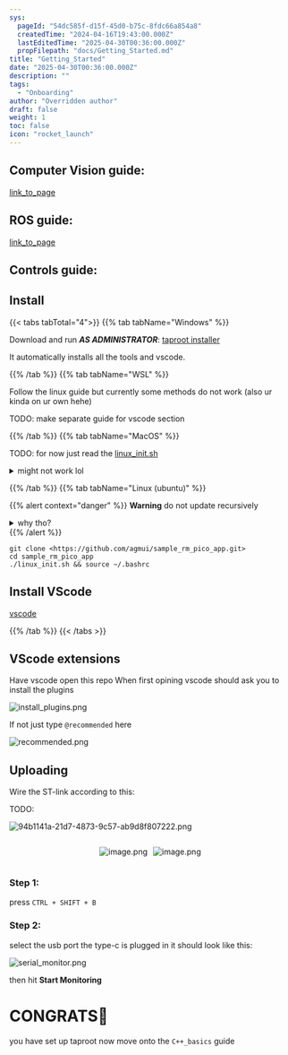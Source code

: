 ```yaml
---
sys:
  pageId: "54dc585f-d15f-45d0-b75c-8fdc66a854a8"
  createdTime: "2024-04-16T19:43:00.000Z"
  lastEditedTime: "2025-04-30T00:36:00.000Z"
  propFilepath: "docs/Getting_Started.md"
title: "Getting_Started"
date: "2025-04-30T00:36:00.000Z"
description: ""
tags:
  - "Onboarding"
author: "Overridden author"
draft: false
weight: 1
toc: false
icon: "rocket_launch"
---
```


## Computer Vision guide:

[link_to_page](86d45bc0-388b-4d26-8848-44f255f73d0e)

## ROS guide:

[link_to_page](3c76c1de-ec8f-46d6-8b0a-294005edc2d5)

## Controls guide:

## Install

{{< tabs tabTotal="4">}}
{{% tab tabName="Windows" %}}

Download and run _**AS ADMINISTRATOR**_: [taproot installer](https://github.com/Thornbots/TeachingFreshies/releases/tag/1.0)

It automatically installs all the tools and vscode.

{{% /tab %}}
{{% tab tabName="WSL" %}}

Follow the linux guide but currently some methods do not work (also ur kinda on ur own hehe)

TODO: make separate guide for vscode section

{{% /tab %}}
{{% tab tabName="MacOS" %}}

TODO: for now just read the [linux_init.sh](https://github.com/agmui/sample_rm_pico_app/blob/main/linux_init.sh)

<details>
<summary>might not work lol</summary>

`brew install libusb pkg-config`

Next install: [vscode](https://code.visualstudio.com/Download)

</details>

{{% /tab %}}
{{% tab tabName="Linux (ubuntu)" %}}

{{% alert context="danger" %}}
**Warning** do not update recursively
<details>
<summary>why tho?</summary>
There are some submodules that may go on for a while (like tinyusb) and I highly
recommend you don't need to get them.
If you want to see what submodules I update just look in `linux_init.sh`
</details>
{{% /alert %}}

```shell
git clone <https://github.com/agmui/sample_rm_pico_app.git>
cd sample_rm_pico_app
./linux_init.sh && source ~/.bashrc
```

## Install VScode

[vscode](https://code.visualstudio.com/Download)

{{% /tab %}}
{{< /tabs >}}

## VScode extensions

Have vscode open this repo
When first opining vscode should ask you to install the plugins

![install_plugins.png](https://prod-files-secure.s3.us-west-2.amazonaws.com/d518164a-d88e-44d1-a4ee-3adb3bd8bce0/89bd30f0-1825-4e77-867b-0a41ce370880/install_plugins.png?X-Amz-Algorithm=AWS4-HMAC-SHA256&X-Amz-Content-Sha256=UNSIGNED-PAYLOAD&X-Amz-Credential=ASIAZI2LB466Y5RXE622%2F20250802%2Fus-west-2%2Fs3%2Faws4_request&X-Amz-Date=20250802T091023Z&X-Amz-Expires=3600&X-Amz-Security-Token=IQoJb3JpZ2luX2VjENf%2F%2F%2F%2F%2F%2F%2F%2F%2F%2FwEaCXVzLXdlc3QtMiJIMEYCIQCy7m%2FYShGOIm5SXX04dzxfwmMl3ArsyHWDqr%2FagCEVSwIhAONS9%2FOfnC%2FIPwNuEaneX6CD%2FZfy9uHpYX0MOfIPuz3AKv8DCBAQABoMNjM3NDIzMTgzODA1IgwxwGowzj4A56Q6SvAq3ANbszvGRNSJeEQJjhpYPjkegMX2Ry%2BkSw%2FZLR9MPXAns8vqLb9C3Z9bI2yJZEX7HpUvertU%2FpAgCBZ3EEnW%2F%2BTCZdYF4WR3cJQ%2BGjMtUptnabrZlAnhomitji7vTOvi0nvTeC63grNYp4qyEKWckBljiT%2BbYkdx%2BTav9qehZdjWm95fkX7EWJUv%2FBKloJXt2N%2FmndxSog6RIGTwrTWmUeBeG%2Bas1qPBJe1gKqH2m5w6qGk9anEnYYxW6tDZlwdOMnGoW9YUVzGqRNXhG0aJki5RaCp0JtB22SVzVARP%2Bm95nPsVuw0WaaOlYCpUav9a4vEZ24xmMZBbrzhZUFqeV6vAsMeXReGCJJpw4B8ffsn2ezWfYhMu8IYaO0N3kwAJddiR14N0qbOct4X%2FZhzuInU4B8saZ2nTvqDVscm69a18mGIE5PV%2BI2R0n1B2ittqo6bHJVezxSxk7CtBmmUB%2BwAdzrLaBl3CQx%2FZ8yi4eXK%2BtehnMg%2BZMsM84WezXKesVynNcRI%2Bw84RFKJ2eoZ%2B6fi8uH6vNWz9QF7HQNVlQc4IOwzdpyfqvOHla1kr7BXOD2Rd4%2FaLZAnRY%2BEPUqsO4HtaOsKKGpk7IGrsmny7NkWq3q7QLGFQ34GHsEo%2B9jDg77bEBjqkAZPiEadWGYiBgwxVeSNMjtuki%2FNOnU9aHiT6GgSmcFLFrlePXmUmuYVQh2rstBCmD2q9Pv9jzcYR8Peclug7zRzIgpujK4C9OMNkQY3fanno%2BACemVARCG%2BkYy0%2F717xVDGO1BK%2B3lce8A9CsnUjzEh0apEXhqqUOXaJUxBCGLu%2FiezdKS2bh%2ByDvOW93k4KKhFWpY2LC8%2BPACq%2B%2BLW4MTGFND9J&X-Amz-Signature=754456005b3583575eebd4bee45ec411043a709efe74ae71950ae1518813e282&X-Amz-SignedHeaders=host&x-amz-checksum-mode=ENABLED&x-id=GetObject)

If not just type `@recommended` here  

![recommended.png](https://prod-files-secure.s3.us-west-2.amazonaws.com/d518164a-d88e-44d1-a4ee-3adb3bd8bce0/61e661e9-5d85-4dfc-be0d-8d2097a5e793/recommended.png?X-Amz-Algorithm=AWS4-HMAC-SHA256&X-Amz-Content-Sha256=UNSIGNED-PAYLOAD&X-Amz-Credential=ASIAZI2LB466Y5RXE622%2F20250802%2Fus-west-2%2Fs3%2Faws4_request&X-Amz-Date=20250802T091023Z&X-Amz-Expires=3600&X-Amz-Security-Token=IQoJb3JpZ2luX2VjENf%2F%2F%2F%2F%2F%2F%2F%2F%2F%2FwEaCXVzLXdlc3QtMiJIMEYCIQCy7m%2FYShGOIm5SXX04dzxfwmMl3ArsyHWDqr%2FagCEVSwIhAONS9%2FOfnC%2FIPwNuEaneX6CD%2FZfy9uHpYX0MOfIPuz3AKv8DCBAQABoMNjM3NDIzMTgzODA1IgwxwGowzj4A56Q6SvAq3ANbszvGRNSJeEQJjhpYPjkegMX2Ry%2BkSw%2FZLR9MPXAns8vqLb9C3Z9bI2yJZEX7HpUvertU%2FpAgCBZ3EEnW%2F%2BTCZdYF4WR3cJQ%2BGjMtUptnabrZlAnhomitji7vTOvi0nvTeC63grNYp4qyEKWckBljiT%2BbYkdx%2BTav9qehZdjWm95fkX7EWJUv%2FBKloJXt2N%2FmndxSog6RIGTwrTWmUeBeG%2Bas1qPBJe1gKqH2m5w6qGk9anEnYYxW6tDZlwdOMnGoW9YUVzGqRNXhG0aJki5RaCp0JtB22SVzVARP%2Bm95nPsVuw0WaaOlYCpUav9a4vEZ24xmMZBbrzhZUFqeV6vAsMeXReGCJJpw4B8ffsn2ezWfYhMu8IYaO0N3kwAJddiR14N0qbOct4X%2FZhzuInU4B8saZ2nTvqDVscm69a18mGIE5PV%2BI2R0n1B2ittqo6bHJVezxSxk7CtBmmUB%2BwAdzrLaBl3CQx%2FZ8yi4eXK%2BtehnMg%2BZMsM84WezXKesVynNcRI%2Bw84RFKJ2eoZ%2B6fi8uH6vNWz9QF7HQNVlQc4IOwzdpyfqvOHla1kr7BXOD2Rd4%2FaLZAnRY%2BEPUqsO4HtaOsKKGpk7IGrsmny7NkWq3q7QLGFQ34GHsEo%2B9jDg77bEBjqkAZPiEadWGYiBgwxVeSNMjtuki%2FNOnU9aHiT6GgSmcFLFrlePXmUmuYVQh2rstBCmD2q9Pv9jzcYR8Peclug7zRzIgpujK4C9OMNkQY3fanno%2BACemVARCG%2BkYy0%2F717xVDGO1BK%2B3lce8A9CsnUjzEh0apEXhqqUOXaJUxBCGLu%2FiezdKS2bh%2ByDvOW93k4KKhFWpY2LC8%2BPACq%2B%2BLW4MTGFND9J&X-Amz-Signature=1b8cc24312b61c143557f9f84269e742c63480f878ad66762fdc7100a70d08f2&X-Amz-SignedHeaders=host&x-amz-checksum-mode=ENABLED&x-id=GetObject)

## Uploading

Wire the ST-link according to this:

TODO:

![94b1141a-21d7-4873-9c57-ab9d8f807222.png](https://prod-files-secure.s3.us-west-2.amazonaws.com/d518164a-d88e-44d1-a4ee-3adb3bd8bce0/e5fad17d-ab82-4300-9f4c-505ab4b1202c/94b1141a-21d7-4873-9c57-ab9d8f807222.png?X-Amz-Algorithm=AWS4-HMAC-SHA256&X-Amz-Content-Sha256=UNSIGNED-PAYLOAD&X-Amz-Credential=ASIAZI2LB466Y5RXE622%2F20250802%2Fus-west-2%2Fs3%2Faws4_request&X-Amz-Date=20250802T091023Z&X-Amz-Expires=3600&X-Amz-Security-Token=IQoJb3JpZ2luX2VjENf%2F%2F%2F%2F%2F%2F%2F%2F%2F%2FwEaCXVzLXdlc3QtMiJIMEYCIQCy7m%2FYShGOIm5SXX04dzxfwmMl3ArsyHWDqr%2FagCEVSwIhAONS9%2FOfnC%2FIPwNuEaneX6CD%2FZfy9uHpYX0MOfIPuz3AKv8DCBAQABoMNjM3NDIzMTgzODA1IgwxwGowzj4A56Q6SvAq3ANbszvGRNSJeEQJjhpYPjkegMX2Ry%2BkSw%2FZLR9MPXAns8vqLb9C3Z9bI2yJZEX7HpUvertU%2FpAgCBZ3EEnW%2F%2BTCZdYF4WR3cJQ%2BGjMtUptnabrZlAnhomitji7vTOvi0nvTeC63grNYp4qyEKWckBljiT%2BbYkdx%2BTav9qehZdjWm95fkX7EWJUv%2FBKloJXt2N%2FmndxSog6RIGTwrTWmUeBeG%2Bas1qPBJe1gKqH2m5w6qGk9anEnYYxW6tDZlwdOMnGoW9YUVzGqRNXhG0aJki5RaCp0JtB22SVzVARP%2Bm95nPsVuw0WaaOlYCpUav9a4vEZ24xmMZBbrzhZUFqeV6vAsMeXReGCJJpw4B8ffsn2ezWfYhMu8IYaO0N3kwAJddiR14N0qbOct4X%2FZhzuInU4B8saZ2nTvqDVscm69a18mGIE5PV%2BI2R0n1B2ittqo6bHJVezxSxk7CtBmmUB%2BwAdzrLaBl3CQx%2FZ8yi4eXK%2BtehnMg%2BZMsM84WezXKesVynNcRI%2Bw84RFKJ2eoZ%2B6fi8uH6vNWz9QF7HQNVlQc4IOwzdpyfqvOHla1kr7BXOD2Rd4%2FaLZAnRY%2BEPUqsO4HtaOsKKGpk7IGrsmny7NkWq3q7QLGFQ34GHsEo%2B9jDg77bEBjqkAZPiEadWGYiBgwxVeSNMjtuki%2FNOnU9aHiT6GgSmcFLFrlePXmUmuYVQh2rstBCmD2q9Pv9jzcYR8Peclug7zRzIgpujK4C9OMNkQY3fanno%2BACemVARCG%2BkYy0%2F717xVDGO1BK%2B3lce8A9CsnUjzEh0apEXhqqUOXaJUxBCGLu%2FiezdKS2bh%2ByDvOW93k4KKhFWpY2LC8%2BPACq%2B%2BLW4MTGFND9J&X-Amz-Signature=c474f272832ebc577f69e4e6322801da6831f2c25807c467b2213974dd566a49&X-Amz-SignedHeaders=host&x-amz-checksum-mode=ENABLED&x-id=GetObject)

<div style="display: flex;flex-direction: row; column-gap:10px; max-width: 630px;justify-content: center;">
<div>

![image.png](https://prod-files-secure.s3.us-west-2.amazonaws.com/d518164a-d88e-44d1-a4ee-3adb3bd8bce0/210ecb78-1116-4d7b-b9b7-2292f66fa2c2/image.png?X-Amz-Algorithm=AWS4-HMAC-SHA256&X-Amz-Content-Sha256=UNSIGNED-PAYLOAD&X-Amz-Credential=ASIAZI2LB4664TR6MALO%2F20250802%2Fus-west-2%2Fs3%2Faws4_request&X-Amz-Date=20250802T091026Z&X-Amz-Expires=3600&X-Amz-Security-Token=IQoJb3JpZ2luX2VjENf%2F%2F%2F%2F%2F%2F%2F%2F%2F%2FwEaCXVzLXdlc3QtMiJGMEQCIAGhrdFXGfS0Oy2LBBANphJOt8dAhOe8XwKGpo71dAk%2BAiARcjyhhRmLF7RyrQx1zZiC6kmEgQFuQjh2%2BESpmJDsOCr%2FAwgQEAAaDDYzNzQyMzE4MzgwNSIMFKSp%2B4PkM%2Bz0CtYBKtwDXYP2DhI9FvdlpH%2Fz9LvVMhxGGWfSU%2Bn5RiB5ZgacdftGDs%2FDmXo%2BsLYXYrmGf1hCxBtlGIsZnL%2Br7tc9MAG9FdJqq5NxxSZl5lKJ87XtEqfmnw6CeBGq8uqPMcWb1N5AEpbdN2fWogRtD1SyOc96lM4CU6zS0k%2Biee3KH0acRroKAliFqgHWWq%2FaMFYfBWlz9s07n0Vsx%2FQfwu7UWR3oZfJOWiglOsfM57lCo8ENSmDaORTYvB4jzcbFZGmghnXIFoe0ZZ2EsXYrkIjFtosdBooimm9OdhfRX6NqA94U9WGx2y2pJU9wu0NojK7Av8ixuUkg7mHHKCcDxv3Qf%2BdMr%2Fvpz1MHfEI8pbOpEx5IjFB4WAxyvCfEuRFDQQnywTkdLdZyhAPD4TbZny2pxTYzIKiVCGLrcYpczTs4hSrOlxvYFq0az8roTC%2BFWVfQKb%2FMohGl89fsGwX532SrUhmoZN4s4%2BwjBmaYJ%2Ft0rpdMI0ScqvBpFtm%2Fb1uPX%2FqFNPewIqhGtd2JauOO59cRJhm01OGahkNGxReoqpdgztE4MIVsolyTCFSGQk2nH6vCMpOwQY%2FJT63WjZapbHy4uIN3bJ9u5Qnud8MBFYFONyVYTxD%2Fr3uoRJ%2BLXTvKmb8w8%2B%2B2xAY6pgHDbZ5K3Vr%2BQY3ayfM6C%2Fu5vCCnNDKfkpAlDRcEeLBJdUOnNnf%2BbNqUl%2FNGybTg2eocaopMcaZcTgQ3h3rv91QiIzSG8F1%2B%2BjUk2jqjpzpCUsoqA6vGDO1HWhMxYkDEouiGMHsDC1Hq3PxJ%2FEex%2FAtRaocgZZtVDz99%2BlOYUA1eiEK0AV4%2FhqR15NDGa%2FuqVoCTgD7EQE72HU4Eeqn%2Fh2oKDZE7Bday&X-Amz-Signature=c13d4fee6bb4defd2d192c27ec41a3898574cad21c0c4cac0e287524b4c9e10e&X-Amz-SignedHeaders=host&x-amz-checksum-mode=ENABLED&x-id=GetObject)

</div>
<div>

![image.png](https://prod-files-secure.s3.us-west-2.amazonaws.com/d518164a-d88e-44d1-a4ee-3adb3bd8bce0/33a0fd0f-8ca6-4a86-8e09-26e95ded1fff/image.png?X-Amz-Algorithm=AWS4-HMAC-SHA256&X-Amz-Content-Sha256=UNSIGNED-PAYLOAD&X-Amz-Credential=ASIAZI2LB4665RC6B5E3%2F20250802%2Fus-west-2%2Fs3%2Faws4_request&X-Amz-Date=20250802T091026Z&X-Amz-Expires=3600&X-Amz-Security-Token=IQoJb3JpZ2luX2VjENf%2F%2F%2F%2F%2F%2F%2F%2F%2F%2FwEaCXVzLXdlc3QtMiJHMEUCIFj8DN11en4YSBbrK8WpnGMd2s9isZ%2Fa57431pLAak4uAiEAjzCZSKyOStl%2Ff3nnnlgaQ5m%2B6L580NwIlC4%2BpMqoM5kq%2FwMIEBAAGgw2Mzc0MjMxODM4MDUiDINNESJF5nKRpjSnKircA24jWHDVItVTds2QFGO1Vk3KE%2B6hkD5H2SqcoJ0zGXpW5EY058LnQop6oqkVbgIbc6tGW7%2BAiXaAOLNk46MtmI8ceOZ0C6cZLCnye0Rr60f0MNdsIEHsdosH31mvBXt7MU99cMRt7xvry40rR%2BQxVD0e%2BwkQTTGhu0yqLoX4hms6C%2BGE9DKeea8oh6%2Fp%2F5sSrxeX4HQUmF85vKYuwZ7k1ZSBI68vkRw4EHJb%2FUNzpnvI5%2BIEgD9RxtaX3gzdLzPQ8bWpkCL4qLEnsQ8js7VfKt9xiN3ivhke1X%2BwtYBuuGtUOfp9z9yr3aWDBzVNtYSsCOs%2FuW5VAVHWmlEHNc0iwwCe9BqHQxLcaDzNDEvsfC5rgfTcjcNPgXwmuoTLK9bFz3%2FGaOhh9bE6o62HyOp4Y8mHdjCSF%2B9MZVLKZ0Er33Ked8mYULCRjmT8Iyey2WfHFKAslyhJRkXIVCpeVEdBGoRfV%2Bkh524h%2F4J2mSy%2B00J0UHrZ%2BxPWBC5QYkaeGn%2BLjVPjM99ASB%2FUac7BzpPXUSZXM0h4qh6Pf8K10OUPPQcn7%2BMGmPz2W%2BrH2T3JETznZyhnaPUF76LKOlDYm4Xze0D1%2BMse7pbNDrR48t2vbZqNiJyBVV4%2Bl0TBCwT7MKTwtsQGOqUBfVwqrzspWYBi6gwCjIwW1rxxpUfSgC81E6TuKTZ8QXiXRZVC1AfvLYtVD%2FPJVN7mCogJKUZboHFeIHXQ%2B2v4DXcaotoxNKTdJdx6zwv7DGEsXQTisKI2fZGITQu%2Fm5jXIKAiMf3lgRPMB6vllKszL77x%2FqROSwR8qAL6shA6UslcZxSOVJFPFh%2BH%2BeX2EKX4xQDlbmRH01eQDgRnipouDfsvwme4&X-Amz-Signature=2c5166c89bac7ba8a8647ac6fd8f1bb6a1659f3580f74629944159cc92273071&X-Amz-SignedHeaders=host&x-amz-checksum-mode=ENABLED&x-id=GetObject)

</div>
</div>

### Step 1:

press `CTRL + SHIFT + B`

### Step 2:

select the usb port the type-c is plugged in it should look like this:

![serial_monitor.png](https://prod-files-secure.s3.us-west-2.amazonaws.com/d518164a-d88e-44d1-a4ee-3adb3bd8bce0/f03f4774-05d4-4393-b6a0-d5efb6d315ab/serial_monitor.png?X-Amz-Algorithm=AWS4-HMAC-SHA256&X-Amz-Content-Sha256=UNSIGNED-PAYLOAD&X-Amz-Credential=ASIAZI2LB466Y5RXE622%2F20250802%2Fus-west-2%2Fs3%2Faws4_request&X-Amz-Date=20250802T091023Z&X-Amz-Expires=3600&X-Amz-Security-Token=IQoJb3JpZ2luX2VjENf%2F%2F%2F%2F%2F%2F%2F%2F%2F%2FwEaCXVzLXdlc3QtMiJIMEYCIQCy7m%2FYShGOIm5SXX04dzxfwmMl3ArsyHWDqr%2FagCEVSwIhAONS9%2FOfnC%2FIPwNuEaneX6CD%2FZfy9uHpYX0MOfIPuz3AKv8DCBAQABoMNjM3NDIzMTgzODA1IgwxwGowzj4A56Q6SvAq3ANbszvGRNSJeEQJjhpYPjkegMX2Ry%2BkSw%2FZLR9MPXAns8vqLb9C3Z9bI2yJZEX7HpUvertU%2FpAgCBZ3EEnW%2F%2BTCZdYF4WR3cJQ%2BGjMtUptnabrZlAnhomitji7vTOvi0nvTeC63grNYp4qyEKWckBljiT%2BbYkdx%2BTav9qehZdjWm95fkX7EWJUv%2FBKloJXt2N%2FmndxSog6RIGTwrTWmUeBeG%2Bas1qPBJe1gKqH2m5w6qGk9anEnYYxW6tDZlwdOMnGoW9YUVzGqRNXhG0aJki5RaCp0JtB22SVzVARP%2Bm95nPsVuw0WaaOlYCpUav9a4vEZ24xmMZBbrzhZUFqeV6vAsMeXReGCJJpw4B8ffsn2ezWfYhMu8IYaO0N3kwAJddiR14N0qbOct4X%2FZhzuInU4B8saZ2nTvqDVscm69a18mGIE5PV%2BI2R0n1B2ittqo6bHJVezxSxk7CtBmmUB%2BwAdzrLaBl3CQx%2FZ8yi4eXK%2BtehnMg%2BZMsM84WezXKesVynNcRI%2Bw84RFKJ2eoZ%2B6fi8uH6vNWz9QF7HQNVlQc4IOwzdpyfqvOHla1kr7BXOD2Rd4%2FaLZAnRY%2BEPUqsO4HtaOsKKGpk7IGrsmny7NkWq3q7QLGFQ34GHsEo%2B9jDg77bEBjqkAZPiEadWGYiBgwxVeSNMjtuki%2FNOnU9aHiT6GgSmcFLFrlePXmUmuYVQh2rstBCmD2q9Pv9jzcYR8Peclug7zRzIgpujK4C9OMNkQY3fanno%2BACemVARCG%2BkYy0%2F717xVDGO1BK%2B3lce8A9CsnUjzEh0apEXhqqUOXaJUxBCGLu%2FiezdKS2bh%2ByDvOW93k4KKhFWpY2LC8%2BPACq%2B%2BLW4MTGFND9J&X-Amz-Signature=fd16370f6c423e5de34e3fbfb84d3c69204870fcb41d87ee7437ecf53bc413ae&X-Amz-SignedHeaders=host&x-amz-checksum-mode=ENABLED&x-id=GetObject)

then hit **Start Monitoring**

# CONGRATS🎉

you have set up taproot now move onto the `C++_basics` guide
